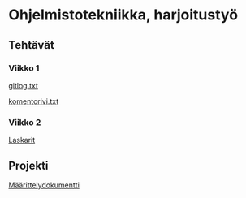# Ohjelmistotekniikka, harjoitustyö

## Tehtävät

### Viikko 1

[gitlog.txt](https://github.com/sinikala/ot-harjoitustyo/blob/master/laskarit/viikko1/gitlog.txt)

[komentorivi.txt](https://github.com/sinikala/ot-harjoitustyo/blob/master/laskarit/viikko1/komentorivi.txt)

### Viikko 2
[Laskarit](https://github.com/sinikala/ot-harjoitustyo/tree/master/laskarit/viikko2)

## Projekti

[Määrittelydokumentti](https://github.com/sinikala/ot-harjoitustyo/blob/master/dokumentointi/m%C3%A4%C3%A4rittelydokumentti.md)
